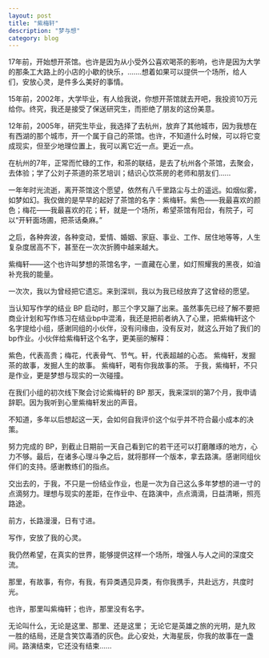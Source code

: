 ```yaml
---
layout: post
title: "紫梅轩"
description: "梦与想"
category: blog
---
```




17年前，开始想开茶馆。也许是因为从小受外公喜欢喝茶的影响，也许是因为大学的那条工大路上的小店的小歇的快乐，.......想着如果可以提供一个场所，给人们，安放心灵，是件多么美好的事情。

15年前，2002年，大学毕业，有人给我说，你想开茶馆就去开吧，我投资10万元给你。终究，我还是接受了保送研究生，而拒绝了朋友的这份美意。

12年前，2005年，研究生毕业，我选择了去杭州，放弃了其他城市，因为我想在有西湖的那个城市，开一个属于自己的茶馆。也许，不知道什么时候，可以将它变成现实，但至少地理位置上，我可以离它近一点。更近一点。

在杭州的7年，正常而忙碌的工作，和茶的联结，是去了杭州各个茶馆，去聚会，去体验；学了公刘子茶道的茶艺培训；结识心饮茶房的老师和朋友们......

一年年时光流逝，离开茶馆这个愿望，依然有八千里路尘与土的遥远。如烟似雾，如梦如幻。我仅做的是早早的起好了茶馆的名字：紫梅轩。紫色——我最喜欢的颜色；梅花——我最喜欢的花；轩，就是一个场所，希望茶馆有阳台，有院子，可以“开轩面场圃，把茶话桑麻。”

之后，各种奔波，各种变动，爱情、婚姻、家庭、事业、工作、居住地等等，人生复杂度居高不下，甚至在一次次折腾中越来越大。

紫梅轩——这个也许叫梦想的茶馆名字，一直藏在心里，如灯照耀我的黑夜，如油补充我的能量。

一次次，我以为曾经把它遗忘。来到深圳，我以为我已经放弃了这曾经的愿望。

当认知写作学的结业 BP 启动时，那三个字又蹦了出来。虽然事先已经了解不要把商业计划和写作练习在结业bp中混淆，我还是把前者纳入了心里，把紫梅轩这个名字提给小组，感谢同组的小伙伴，没有问缘由，没有反对，就这么开始了我们的bp作业。小伙伴给紫梅轩这个名字，更美丽的解释：
>
紫色，代表高贵；梅花，代表骨气、节气。轩，代表超越的心态。
紫梅轩，发掘茶的故事，发掘人生的故事。
紫梅轩，喝有你我故事的茶。
于我，紫梅轩，不只是作业，更是梦想与现实的一次碰撞。

在我们小组的初次线下聚会讨论紫梅轩的 BP 那天，我来深圳的第7个月，我申请辞职。因为我听到心里紫梅轩发出的声音。

不知道，多年以后想起这一天，会如何自我评价这个似乎并不符合最小成本的决策。

努力完成的 BP，到截止日期前一天自己看到它的若干还可以打磨雕琢的地方，心力不够。最后，在诸多心理斗争之后，就将那样一个版本，拿去路演。感谢同组伙伴们的支持。感谢教练们的指点。

交出去的，于我，不只是一份结业作业，也是一次为自己这么多年梦想的进一寸的点滴努力。理想与现实的差距，在作业中、在路演中，点点滴滴，日益清晰，照亮路途。

前方，长路漫漫，日有寸进。

写作，安放了我的心灵。

我仍然希望，在真实的世界，能够提供这样一个场所，增强人与人之间的深度交流。

那里，有故事，有你，有我，有异类遇见异类，有你我携手，共赴远方，共度时光。

也许，那里叫紫梅轩；也许，那里没有名字。

无论叫什么，无论是这里、那里、还是这里； 无论它是英雄之旅的光明，是九败一胜的结局，还是含笑饮毒酒的灰色。此心安处，大海星辰，你我的故事在一盏间。路演结束，它还没有结束...... 
